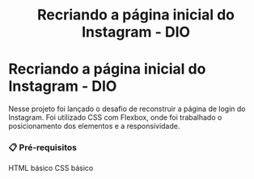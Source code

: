 <h1 align="center">Recriando a página inicial do Instagram - DIO</h1>

# Recriando a página inicial do Instagram - DIO

Nesse projeto foi lançado o desafio de reconstruir a página de login do Instagram.
Foi utilizado CSS com Flexbox, onde foi trabalhado o posicionamento dos elementos e a  responsividade.


### 📋 Pré-requisitos

HTML básico
CSS básico



